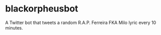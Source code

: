 # blackorpheusbot
 A Twitter bot that tweets a random R.A.P. Ferreira FKA Milo lyric every 10 minutes.
